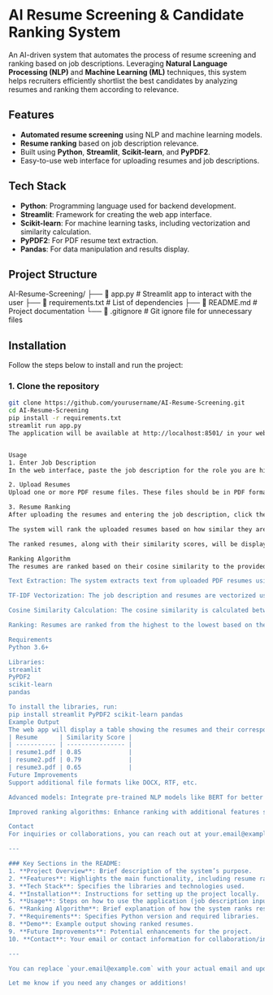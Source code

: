 # AI Resume Screening & Candidate Ranking System

An AI-driven system that automates the process of resume screening and ranking based on job descriptions. Leveraging **Natural Language Processing (NLP)** and **Machine Learning (ML)** techniques, this system helps recruiters efficiently shortlist the best candidates by analyzing resumes and ranking them according to relevance.

## Features

- **Automated resume screening** using NLP and machine learning models.
- **Resume ranking** based on job description relevance.
- Built using **Python**, **Streamlit**, **Scikit-learn**, and **PyPDF2**.
- Easy-to-use web interface for uploading resumes and job descriptions.

## Tech Stack

- **Python**: Programming language used for backend development.
- **Streamlit**: Framework for creating the web app interface.
- **Scikit-learn**: For machine learning tasks, including vectorization and similarity calculation.
- **PyPDF2**: For PDF resume text extraction.
- **Pandas**: For data manipulation and results display.

## Project Structure

AI-Resume-Screening/
├── 📄 app.py # Streamlit app to interact with the user
├── 📄 requirements.txt # List of dependencies
├── 📄 README.md # Project documentation
└── 📄 .gitignore # Git ignore file for unnecessary files

## Installation

Follow the steps below to install and run the project:

### 1. Clone the repository

```bash
git clone https://github.com/yourusername/AI-Resume-Screening.git
cd AI-Resume-Screening
pip install -r requirements.txt
streamlit run app.py
The application will be available at http://localhost:8501/ in your web browser.


Usage
1. Enter Job Description
In the web interface, paste the job description for the role you are hiring for.

2. Upload Resumes
Upload one or more PDF resume files. These files should be in PDF format, and the text content of the resumes will be extracted for analysis.

3. Resume Ranking
After uploading the resumes and entering the job description, click the "Rank Resumes" button.

The system will rank the uploaded resumes based on how similar they are to the job description.

The ranked resumes, along with their similarity scores, will be displayed.

Ranking Algorithm
The resumes are ranked based on their cosine similarity to the provided job description. Here's a brief overview of how the system works:

Text Extraction: The system extracts text from uploaded PDF resumes using PyPDF2.

TF-IDF Vectorization: The job description and resumes are vectorized using the TF-IDF (Term Frequency-Inverse Document Frequency) method.

Cosine Similarity Calculation: The cosine similarity is calculated between the job description and each resume vector to determine their relevance.

Ranking: Resumes are ranked from the highest to the lowest based on their similarity score to the job description.

Requirements
Python 3.6+

Libraries:
streamlit
PyPDF2
scikit-learn
pandas

To install the libraries, run:
pip install streamlit PyPDF2 scikit-learn pandas
Example Output
The web app will display a table showing the resumes and their corresponding similarity scores. Higher similarity scores indicate better matches for the job description.
| Resume      | Similarity Score |
| ----------- | ---------------- |
| resume1.pdf | 0.85             |
| resume2.pdf | 0.79             |
| resume3.pdf | 0.65             |
Future Improvements
Support additional file formats like DOCX, RTF, etc.

Advanced models: Integrate pre-trained NLP models like BERT for better semantic understanding.

Improved ranking algorithms: Enhance ranking with additional features such as skills matching or keyword extraction.

Contact
For inquiries or collaborations, you can reach out at your.email@example.com.

---

### Key Sections in the README:
1. **Project Overview**: Brief description of the system’s purpose.
2. **Features**: Highlights the main functionality, including resume ranking and screening.
3. **Tech Stack**: Specifies the libraries and technologies used.
4. **Installation**: Instructions for setting up the project locally.
5. **Usage**: Steps on how to use the application (job description input, resume upload, ranking).
6. **Ranking Algorithm**: Brief explanation of how the system ranks resumes.
7. **Requirements**: Specifies Python version and required libraries.
8. **Demo**: Example output showing ranked resumes.
9. **Future Improvements**: Potential enhancements for the project.
10. **Contact**: Your email or contact information for collaboration/inquiries.

---

You can replace `your.email@example.com` with your actual email and update the **GitHub repository URL** as well.

Let me know if you need any changes or additions!
